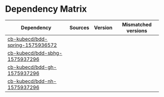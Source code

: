 # Dependency Matrix

Dependency | Sources | Version | Mismatched versions
---------- | ------- | ------- | -------------------
[cb-kubecd/bdd-spring-1575936572](https://github.com/cb-kubecd/bdd-spring-1575936572.git) |  | []() | 
[cb-kubecd/bdd-sbhg-1575937296](https://github.com/cb-kubecd/bdd-sbhg-1575937296.git) |  | []() | 
[cb-kubecd/bdd-gh-1575937296](https://github.com/cb-kubecd/bdd-gh-1575937296.git) |  | []() | 
[cb-kubecd/bdd-nh-1575937296](https://github.com/cb-kubecd/bdd-nh-1575937296.git) |  | []() | 
